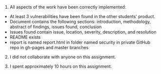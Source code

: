 1. All aspects of the work have been correctly implemented: 
- At least 3 vulnerabilities have been found in the other students' 
product.
- Document contains the following sections: introduction, methodology, 
abstract of findings, issues found, conclusion
- Issues found contain issue, location, severity, description, and resolution
- README exists
- report is named report.html in folder named security in private GitHub 
repo in gh-pages and master branches

2. I did not collaborate with anyone on this assignment.

3. I spent approximately 10 hours on this assignment.